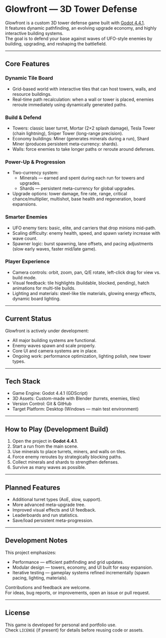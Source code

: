 # Glowfront — 3D Tower Defense

Glowfront is a custom 3D tower defense game built with [Godot 4.4.1](https://godotengine.org/).  
It features dynamic pathfinding, an evolving upgrade economy, and highly interactive building systems.  
The goal is to defend your base against waves of UFO-style enemies by building, upgrading, and reshaping the battlefield.

---

## Core Features

### Dynamic Tile Board
- Grid-based world with interactive tiles that can host towers, walls, and resource buildings.
- Real-time path recalculation: when a wall or tower is placed, enemies reroute immediately using dynamically generated paths.

### Build & Defend
- Towers: classic laser turret, Mortar (2×2 splash damage), Tesla Tower (chain lightning), Sniper Tower (long-range precision).
- Economy buildings: Miner (generates minerals during a run), Shard Miner (produces persistent meta-currency: shards).
- Walls: force enemies to take longer paths or reroute around defenses.

### Power-Up & Progression
- Two-currency system:
  - Minerals — earned and spent during each run for towers and upgrades.
  - Shards — persistent meta-currency for global upgrades.
- Upgrade options: tower damage, fire rate, range, critical chance/multiplier, multishot, base health and regeneration, board expansions.

### Smarter Enemies
- UFO enemy tiers: basic, elite, and carriers that drop minions mid-path.
- Scaling difficulty: enemy health, speed, and spawn variety increase with wave count.
- Spawner logic: burst spawning, lane offsets, and pacing adjustments (slow early waves, faster mid/late game).

### Player Experience
- Camera controls: orbit, zoom, pan, Q/E rotate, left-click drag for view vs. build mode.
- Visual feedback: tile highlights (buildable, blocked, pending), hatch animations for multi-tile builds.
- Lighting and materials: steel-like tile materials, glowing energy effects, dynamic board lighting.

---

## Current Status

Glowfront is actively under development:
- All major building systems are functional.
- Enemy waves spawn and scale properly.
- Core UI and camera systems are in place.
- Ongoing work: performance optimization, lighting polish, new tower types.

---

## Tech Stack

- Game Engine: Godot 4.4.1 (GDScript)
- 3D Assets: Custom-made with Blender (turrets, enemies, tiles)
- Version Control: Git & GitHub
- Target Platform: Desktop (Windows — main test environment)

---

## How to Play (Development Build)

1. Open the project in **Godot 4.4.1**.
2. Start a run from the main scene.
3. Use minerals to place turrets, miners, and walls on tiles.
4. Force enemy reroutes by strategically blocking paths.
5. Collect minerals and shards to strengthen defenses.
6. Survive as many waves as possible.

---

## Planned Features

- Additional turret types (AoE, slow, support).
- More advanced meta-upgrade tree.
- Improved visual effects and UI feedback.
- Leaderboards and run statistics.
- Save/load persistent meta-progression.

---

## Development Notes

This project emphasizes:
- Performance — efficient pathfinding and grid updates.
- Modular design — towers, economy, and UI built for easy expansion.
- Iterative testing — gameplay systems refined incrementally (spawn pacing, lighting, materials).

Contributions and feedback are welcome.  
For ideas, bug reports, or improvements, open an issue or pull request.

---

## License

This game is developed for personal and portfolio use.  
Check `LICENSE` (if present) for details before reusing code or assets.
